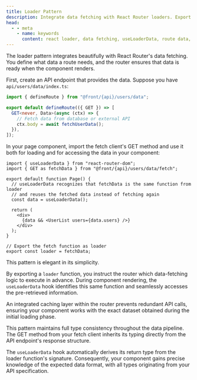 ```yaml
---
title: Loader Pattern
description: Integrate data fetching with React Router loaders. Export loader functions that work with useLoaderData for efficient data fetching before component rendering.
head:
  - - meta
    - name: keywords
      content: react loader, data fetching, useLoaderData, route data, react router data, preloading, loader function, async data
---
```


The loader pattern integrates beautifully with React Router's data fetching.
You define what data a route needs,
and the router ensures that data is ready when the component renders.

First, create an API endpoint that provides the data.
Suppose you have `api/users/data/index.ts`:

```ts [api/users/data/index.ts]
import { defineRoute } from "@front/{api}/users/data";

export default defineRoute(({ GET }) => [
  GET<never, Data>(async (ctx) => {
    // Fetch data from database or external API
    ctx.body = await fetchUserData();
  }),
]);
```

In your page component, import the fetch client's GET method
and use it both for loading and for accessing the data in your component:

```tsx [pages/users/index.tsx]
import { useLoaderData } from "react-router-dom";
import { GET as fetchData } from "@front/{api}/users/data/fetch";

export default function Page() {
  // useLoaderData recognizes that fetchData is the same function from loader
  // and reuses the fetched data instead of fetching again
  const data = useLoaderData();

  return (
    <div>
      {data && <UserList users={data.users} />}
    </div>
  );
}

// Export the fetch function as loader
export const loader = fetchData;
```

This pattern is elegant in its simplicity.

By exporting a `loader` function, you instruct the router which data-fetching logic to execute in advance.
During component rendering, the `useLoaderData` hook identifies this same function
and seamlessly accesses the pre-retrieved information.

An integrated caching layer within the router prevents redundant API calls,
ensuring your component works with the exact dataset obtained during the initial loading phase.

This pattern maintains full type consistency throughout the data pipeline.
The GET method from your fetch client inherits its typing directly from the API endpoint's response structure.

The `useLoaderData` hook automatically derives its return type from the loader function's signature.
Consequently, your component gains precise knowledge of the expected data format,
with all types originating from your API specification.

